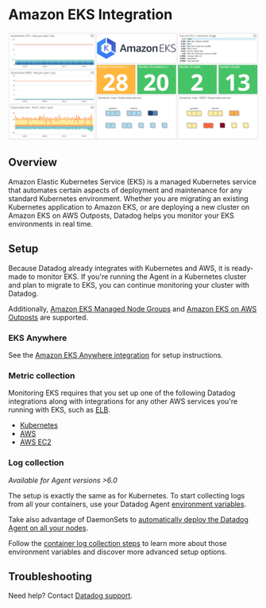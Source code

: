 # Amazon EKS Integration

![EKS Dashboard][1]

## Overview

Amazon Elastic Kubernetes Service (EKS) is a managed Kubernetes service that automates certain aspects of deployment and maintenance for any standard Kubernetes environment. Whether you are migrating an existing Kubernetes application to Amazon EKS, or are deploying a new cluster on Amazon EKS on AWS Outposts, Datadog helps you monitor your EKS environments in real time.

## Setup

Because Datadog already integrates with Kubernetes and AWS, it is ready-made to monitor EKS. If you're running the Agent in a Kubernetes cluster and plan to migrate to EKS, you can continue monitoring your cluster with Datadog. 

Additionally, [Amazon EKS Managed Node Groups][2] and [Amazon EKS on AWS Outposts][3] are supported.

### EKS Anywhere

See the [Amazon EKS Anywhere integration][16] for setup instructions.

### Metric collection

Monitoring EKS requires that you set up one of the following Datadog integrations along with integrations for any other AWS services you're running with EKS, such as [ELB][7].

- [Kubernetes][4]
- [AWS][5]
- [AWS EC2][6]

### Log collection

_Available for Agent versions >6.0_

The setup is exactly the same as for Kubernetes.
To start collecting logs from all your containers, use your Datadog Agent [environment variables][8].

Take also advantage of DaemonSets to [automatically deploy the Datadog Agent on all your nodes][9].

Follow the [container log collection steps][10] to learn more about those environment variables and discover more advanced setup options.

## Troubleshooting

Need help? Contact [Datadog support][11].

[1]: https://raw.githubusercontent.com/DataDog/integrations-core/master/amazon_eks/images/amazon_eks_dashboard.png
[2]: https://docs.aws.amazon.com/eks/latest/userguide/managed-node-groups.html
[3]: https://docs.aws.amazon.com/eks/latest/userguide/eks-on-outposts.html
[4]: https://docs.datadoghq.com/integrations/kubernetes/
[5]: https://docs.datadoghq.com/integrations/amazon_web_services/
[6]: https://docs.datadoghq.com/integrations/amazon_ec2/
[7]: https://docs.datadoghq.com/integrations/amazon_elb/
[8]: https://docs.datadoghq.com/agent/basic_agent_usage/kubernetes/#log-collection-setup
[9]: https://docs.datadoghq.com/agent/basic_agent_usage/kubernetes/#container-installation
[10]: https://docs.datadoghq.com/logs/log_collection/docker/#option-2-container-installation
[11]: https://docs.datadoghq.com/help/
[12]: https://www.datadoghq.com/blog/announcing-eks
[13]: https://www.datadoghq.com/blog/eks-cluster-metrics
[14]: https://docs.datadoghq.com/integrations/eks_fargate/
[15]: https://aws.amazon.com/eks/eks-anywhere/
[16]: https://docs.datadoghq.com/integrations/eks_anywhere/
